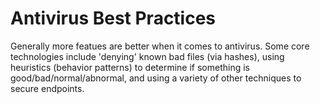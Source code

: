 # Antivirus Best Practices

Generally more featues are better when it comes to antivirus. Some core technologies include 'denying' known bad files (via hashes), using heuristics (behavior patterns) to determine if something is good/bad/normal/abnormal, and using a variety of other techniques to secure endpoints.
